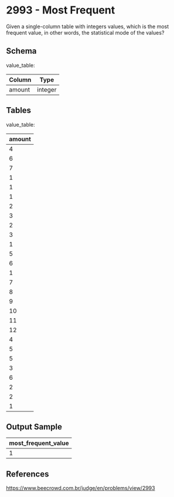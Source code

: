 # 2993 - Most Frequent

Given a single-column table with integers values, which is the most frequent value, in other words, the statistical mode of the values?


## Schema
value_table:

| Column | Type    |
|--------|---------|
| amount | integer |


## Tables
value_table:

| amount |
|--------|
| 4      |
| 6      |
| 7      |
| 1      |
| 1      |
| 1      |
| 2      |
| 3      |
| 2      |
| 3      |
| 1      |
| 5      |
| 6      |
| 1      |
| 7      |
| 8      |
| 9      |
| 10     |
| 11     |
| 12     |
| 4      |
| 5      |
| 5      |
| 3      |
| 6      |
| 2      |
| 2      |
| 1      |


## Output Sample

| most_frequent_value |
|---------------------|
| 1                   |


## References
https://www.beecrowd.com.br/judge/en/problems/view/2993
